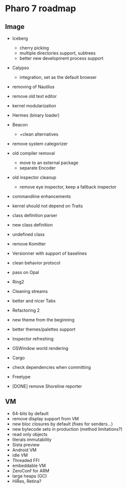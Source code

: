 # Pharo 7 roadmap

## Image

- Iceberg
  - cherry picking
  - multiple directories support, subtrees
  - better new development process support
- Calypso
  - integration, set as the default browser
- removing of Nautilus
- remove old text editor
- kernel modularization
- Hermes (binary loader)
- Beacon 
  - +clean alternatives
- remove system categorizer
- old compiler removal
  - move to an external package
  - separate Encoder 
- old inspector cleanup
  - remove eye inspector, keep a fallback inspector
- commandline enhancements
- kernel should not depend on Traits
- class definition parser
- new class definition
- undefined class
- remove Komitter
- Versionner with support of baselines
- clean behavior protocol
- pass on Opal
- Ring2
- Cleaning streams
- better and nicer Tabs
- Refactoring 2
- new theme from the beginning
- better themes/palettes support
- Inspector refreshing
- OSWindow world rendering
- Cargo
- check dependencies when committing 
- Freetype

- [DONE] remove Shoreline reporter

## VM
- 64-bits by default
- remove display support from VM
- new bloc closures by default (fixes for senders...)
- new bytecode sets in production (method limitations?)
- read only objects
- literals immutability
- Sista preview
- Android VM
- idle VM
- Threaded FFI
- embeddable VM
- ZeroConf for ARM
- large heaps (GC)
- HiRes, Retina?
